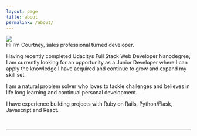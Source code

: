 ```yaml
---
layout: page
title: about
permalink: /about/
---
```


<img class="col one right" src="/img/prof_pic.jpg">

<br/>
Hi I’m Courtney, sales professional turned developer.

Having recently completed Udacitys Full Stack Web Developer Nanodegree, I am currently looking for an opportunity as a Junior Developer where I can apply the knowledge I have acquired and continue to grow and expand my skill set.

I am a natural problem solver who loves to tackle challenges and believes in life long learning and continual personal development.

I have experience building projects with Ruby on Rails, Python/Flask, Javascript and React.



<br/>
<hr/>
<br/>
<span class="contacticon center">
	<a href="mailto:courtneynoonan@me.com"><i class="fa fa-envelope-square"></i></a>
	<a href="https://github.com/Courtney2511" target="_blank"><i class="fa fa-github-square"></i></a>
	<a href="https://www.linkedin.com/in/courtneynoonan2511/" target="_blank"><i class="fa fa-linkedin-square"></i></a>
	<a href="https://twitter.com/courtneyn2511" target="_blank"><i class="fa fa-twitter-square"></i></a>
</span>

<div class="col three caption">
</div>
